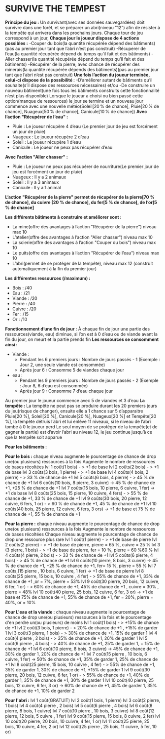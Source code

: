 SURVIVE THE TEMPEST
===================
**Principe du jeu :** Un survivant(avec ses données sauvegardées) doit survivre dans une forêt, et se préparer un abri(niveau "12") afin de résister à la tempête qui arrivera dans les
prochains jours.
Chaque tour de jeu correspond à un jour,
**Chaque jour le joueur dispose de 4 actions possibles :**
-Couper du bois(la quantité récupérée dépend des bâtiments)(pas au premier jour tant que l’abri n’est pas construit)
-Récuperer de l’eau(la quantité récupérée dépend du temps qu’il fait et des bâtiments)
-Aller chasser(la quantité récupérée dépend du temps qu’il fait et des bâtiments)
-Récupérer de la pierre, avec chance de récupérer des minerais(la quantité récupérée dépends des bâtiments)(pas au premier jour tant que l’abri n’est pas construit)
**Une fois l’action du joueur terminée, celui-ci dispose de la possibilité :**
-D’améliorer autant de bâtiments qu’il souhaite(s’il dispose des ressources nécessaires)
et/ou -De construire un nouveau bâtiment(une fois tous les bâtiments construits cette fonctionnalité n’est plus disponible)
Lorsque le joueur a choisi ou bien passé cette option(manque de ressources) le jour se termine
et un nouveau jour commence avec une nouvelle météo(Soleil[20 % de chance], Pluie[20 % de chance], Nuageux[50 % de chance], Canicule[10 % de chance])
**Avec l’action "Récupérer de l’eau" :**
- Pluie : Le joueur récupère 4 d’eau (Le premier jour de jeu est forcément un jour de pluie)
- Nuageux : Le joueur récupère 2 d’eau
- Soleil : Le joueur récupère 1 d’eau
- Canicule : Le joueur ne peux pas récupérer d’eau

**Avec l’action "Aller chasser" :**
- Pluie : Le joueur ne peux pas récupérer de nourriture(Le premier jour de jeu est forcément un jour de pluie)
- Nuageux : Il y a 2 animaux
- Soleil : Il y a 3 animaux
- Canicule : Il y a 1 animal

**L’action "Récupérer de la pierre" permet de récupérer de la pierre[70 % de chance], du cuivre [20 % de chance], du fer[5 % de chance], de l’or[5 % de chance]**

**Les différents bâtiments à construire et améliorer sont :**
- La mine(offre des avantages à l’action "Récupérer de la pierre") niveau max 10
- L’atelier(offre des avantages à l’action "Aller chasser") niveau max 10
- La scierie(offre des avantages à l’action "Couper du bois") niveau max 10
- Le puits(offre des avantages à l’action "Récupérer de l’eau") niveau max 10
- L’abri(permet de se protéger de la tempête), niveau max 12 (construit automatiquement à la fin du premier jour)

**Les différentes ressources (/maximum) :**
- Bois : /40
- Eau : /21
- Viande : /20
- Pierre : /40
- Cuivre : /20
- Fer : /15
- Or : /10

**Fonctionnement d’une fin de jour :**
À chaque fin de jour une partie des ressources(viande, eau) diminue, si l’on est à 0 d’eau ou de viande avant la fin du jour, on meurt et la partie prends fin
**Les ressources se consomment ainsi :**
- Viande :
    - Pendant les 6 premiers jours : Nombre de jours passés - 1 (Exemple : Jour 2, une seule viande est consommée)
    - Après jour 6 : Consomme 5 de viandes chaque jour
- eau :
    - Pendant les 9 premiers jours : Nombre de jours passés - 2 (Exemple : Jour 8, 6 d’eau est consommée)
    - Après jour 9 : Consomme 7 d’eau chaque jour

Au premier jour le joueur commence avec 5 de viandes et 3 d’eau
**La tempête :**
La tempête ne peut pas se produire durant les 20 premiers jours du jeu(risque de changer), ensuite elle a 1 chance sur 5 d’apparaitre
Pluie[20 %], Soleil[20 %], Canicule[20 %], Nuageux[20 %] et Tempête[20 %], la tempête détruis l’abri et lui enlève 11 niveaux, si le niveau de l’abri tombe à 0 le joueur perd
Le seul moyen de se protéger de la tempête(et de gagner la partie) est d’avoir l’abri au niveau 12, le jeu continue jusqu’à ce que la tempête soit apparue

**Pour les bâtiments :**

**Pour le bois :**
chaque niveau augmente le pourcentage de chance de drop une(ou plusieurs) ressources à la fois
Augmente le nombre de ressources de bases récoltées
lvl 1 coût(1 bois) - > +1 de base
lvl 2 coûts(2 bois) - > +1 de base
lvl 3 coûts(3 bois, 1 pierre) - > +1 de base
lvl 4 coûts(4 bois, 2 pierre) - > 33 % de chance de +1
lvl 5 coûts(6 bois, 4 pierre) - > 45 % de chance de +1
lvl 6 coûts(10 bois, 8 pierre, 3 cuivre) -> 45 % de chance de +1, +25 % de chance de +1
lvl 7 coûts(15 bois, 10 pierre, 6 cuivre, 1 fer) -> +1 de base
lvl 8 coûts(25 bois, 15 pierre, 10 cuivre, 4 fers) - > 55 % de chance de +1, 33 % de chance de +1
lvl 9 coûts(30 bois, 20 pierre, 12 cuivre, 6 fers, 1 or) - > 60 % de chance de +1, 45 % de chance de +1
lvl 10 coûts(40 bois, 25 pierre, 12 cuivre, 6 fers, 3 ors) -> +1 de base et 75 % de chance de +1, 55 % de chance de +1

**Pour la pierre :**
chaque niveau augmente le pourcentage de chance de drop une(ou plusieurs) ressources à la fois
Augmente le nombre de ressources de bases récoltées
Chaque niveau augmente le pourcentage de chance de drop une ressource plus rare
lvl 1 coût(1 pierre) - > +1 de base de pierre
lvl 2 coûts(2 pierre) - > +1 de base de pierre, pierre = 65 %, cuivre = 25 %
lvl 3  (3 pierre, 1 bois) - > +1 de base de pierre, fer = 10 %, pierre = 60 %60 %
lvl 4 coûts(4 pierre, 2 bois) - >  33 % de chance de +1
lvl 5 coûts(6 pierre, 4 bois) - > 45 % de chance de +1
lvl 6 coûts(10 pierre, 8 bois, 3 cuivre) -> 45 % de chance de +1, +25 % de chance de +1, fer= 15 %, pierre = 55 %
lvl 7 coûts,(15 pierre , 10 bois, 6 cuivre, 1 fer) -> +1 de base de pierre
lvl 8 coûts(25 pierre, 15 bois, 10 cuivre , 4 fer) - > 55% de chance de +1, 33% de chance de +1 ,or = 7%, pierre = 53%
lvl 9 coût(30 pierre, 20 bois, 12 cuivre, 6 fer, 1 or) - > 60% de chance de +1, 45% de chance de +1 , cuivre = 30% , pierre = 48%
lvl 10 coût(40 pierre, 25 bois, 12 cuivre, 6 fer, 3 or) -> +1 de base et 75% de chance de +1, 55% de chance de +1, fer = 20%, pierre = 40%, or = 10%

**Pour L'eau et la viande :**
chaque niveau augmente le pourcentage de chance de drop une(ou plusieurs) ressources à la fois
et le pourcentage d'en perdre un(ou plusieurs) de moins
lvl 1 coût(1 bois) - > +15% de chance de +1
lvl 2 coût(3 bois, 1 pierre) - > 20% de chance de +1 , +15% de garder 1
lvl 3 coût(3 pierre, 1 bois) - > 30% de chance de +1, 15% de garder 1
lvl 4 coût(4 pierre , 2 bois) - > 35% de chance de +1, 20% de garder 1
lvl 5 coût(6 pierre , 4 bois) - > 40% de chance de +1, 25% de garder 1, + 15% de chance de +1
lvl 6 coût(10 pierre, 8 bois, 3 cuivre) -> 45% de chance de +1, 30% de garder 1, 20% de chance de +1
lvl 7 coût(15 pierre , 10 bois, 6 cuivre, 1 fer) -> 50% de chance de +1, 35% de garder 1, 25% de chance de +1
lvl 8 coût(25 pierre, 15 bois, 10 cuivre , 4 fer) - > 55% de chance de +1, 35% de garder 1, 30% de chance de +1, +15% de garder 1
lvl 9 coût(30 pierre, 20 bois, 12 cuivre, 6 fer, 1 or) - > 55% de chance de +1, 40% de garder 1, 35% de chance de +1, 30% de garder 1
lvl 10 coût(40 pierre, 25 bois, 12 cuivre, 6 fer, 3 or) -> 60% de chance de +1, 45% de garder 1, 35% de chance de +1, 10% de garder 2

**Pour l'abri :**
lvl 1 coût(GRATUIT)
lvl 2 coût(1 bois, 1 pierre)
lvl 3 coût(2 pierre, 1 bois)
lvl 4 coût(4 pierre , 2 bois)
lvl 5 coût(6 pierre , 4 bois)
lvl 6 coût(8 pierre, 8 bois, 1 cuivre)
lvl 7 coût(10 pierre , 10 bois, 3 cuivre)
lvl 8 coût(12 pierre, 12 bois, 5 cuivre , 1 fer)
lvl 9 coût(15 pierre, 15 bois, 8 cuivre, 2 fer)
lvl 10 coût(20 pierre, 20 bois, 10 cuivre, 4 fer, 1 or)
lvl 11 coût(25 pierre, 25 bois, 10 cuivre, 4 fer, 2 or)
lvl 12 coût(25 pierre , 25 bois, 11 cuivre, 5 fer, 10 or)
